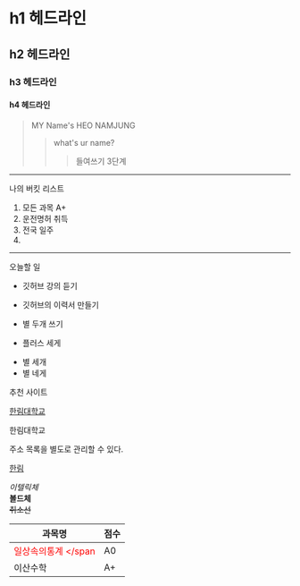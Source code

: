 # h1 헤드라인
## h2 헤드라인
### h3 헤드라인
#### h4 헤드라인

> MY Name's HEO NAMJUNG
>> what's ur name?
>>> 들여쓰기 3단계
--------------------------------------------------------------------------

나의 버킷 리스트
1. 모든 과목 A+
2. 운전명허 취득
3. 전국 일주
4. 

******************************************

오늘할 일
* 깃허브 강의 듣기
+ 깃허브의 이력서 만들기
* 별 두개 쓰기
+ 플러스 세게
* 별 세개
* 별 네게

추천 사이트

[한림대학교](https://www.hallym.ac.kr)

<a herf=https://www.hallym.ac.kr>한림대학교 </a>

주소 목록을 별도로 관리할 수 있다.

[hallym]:https://www.hallym.ac.kr


[한림][hallym]

*이텔릭체*  
**볼드체**     
~~취소선~~    

|과목명|점수|
|---|---|
|<span style="color:red">일상속의통계 </span|A0|
|이산수학|A+|


